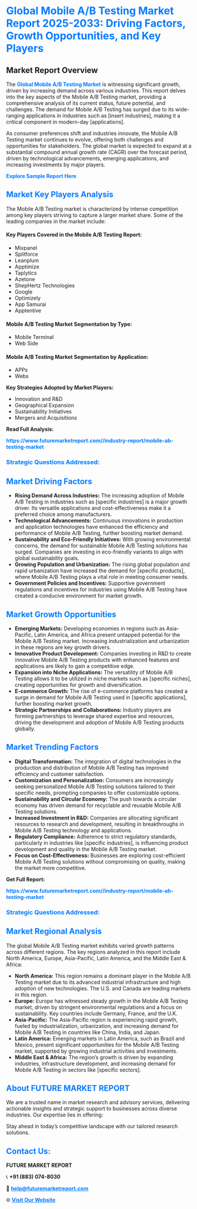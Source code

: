 <h1 style="color: #007BFF;">Global Mobile A/B Testing Market Report 2025-2033: Driving Factors, Growth Opportunities, and Key Players</h1>

<section id="overview">
<h2>Market Report Overview</h2>
<p>The <a href="https://www.futuremarketreport.com//industry-report/mobile-ab-testing-market" style="color: #007BFF; text-decoration: none;"><strong>Global Mobile A/B Testing Market</strong></a> is witnessing significant growth, driven by increasing demand across various industries. This report delves into the key aspects of the Mobile A/B Testing market, providing a comprehensive analysis of its current status, future potential, and challenges. The demand for Mobile A/B Testing has surged due to its wide-ranging applications in industries such as [insert industries], making it a critical component in modern-day [applications].</p>
<p>As consumer preferences shift and industries innovate, the Mobile A/B Testing market continues to evolve, offering both challenges and opportunities for stakeholders. The global market is expected to expand at a substantial compound annual growth rate (CAGR) over the forecast period, driven by technological advancements, emerging applications, and increasing investments by major players.</p>
</section>

<section id="overview">
<p><a href="https://www.futuremarketreport.com//request-sample/reportId=52086" style="color: #007BFF; text-decoration: none;"><strong>Explore Sample Report Here</strong></a></p>
</section>

<section id="key-players">
<h2 style="color: #007BFF;">Market Key Players Analysis</h2>
<p>The Mobile A/B Testing market is characterized by intense competition among key players striving to capture a larger market share. Some of the leading companies in the market include:</p>
<h4>Key Players Covered in the Mobile A/B Testing Report:</h4>
<ul><li>Mixpanel</li><li>Splitforce</li><li>Leanplum</li><li>Apptimize</li><li>Taplytics</li><li>Azetone</li><li>ShepHertz Technologies</li><li>Google</li><li>Optimizely</li><li>App Samurai</li><li>Apptentive</li></ul>
<h4>Mobile A/B Testing Market Segmentation by Type:</h4>
<ul><li>Mobile Terminal</li><li>Web Side</li></ul>

<h4>Mobile A/B Testing Market Segmentation by Application:</h4>
<ul><li>APPs</li><li>Webs</li></ul>
<p><strong>Key Strategies Adopted by Market Players:</strong></p>
<ul>
<li>Innovation and R&D</li>
<li>Geographical Expansion</li>
<li>Sustainability Initiatives</li>
<li>Mergers and Acquisitions</li>
</ul>
</section>

<section>
<p><strong>Read Full Analysis: </strong></p><a href="https://www.futuremarketreport.com//industry-report/mobile-ab-testing-market" style="color: #007BFF; text-decoration: none;"><strong>https://www.futuremarketreport.com//industry-report/mobile-ab-testing-market</strong></a>
<h3 style="color: #007BFF;">Strategic Questions Addressed:</h3>
</section>

<section id="driving-factors">
<h2 style="color: #007BFF;">Market Driving Factors</h2>
<ul>
<li><strong>Rising Demand Across Industries:</strong> The increasing adoption of Mobile A/B Testing in industries such as [specific industries] is a major growth driver. Its versatile applications and cost-effectiveness make it a preferred choice among manufacturers.</li>
<li><strong>Technological Advancements:</strong> Continuous innovations in production and application technologies have enhanced the efficiency and performance of Mobile A/B Testing, further boosting market demand.</li>
<li><strong>Sustainability and Eco-Friendly Initiatives:</strong> With growing environmental concerns, the demand for sustainable Mobile A/B Testing solutions has surged. Companies are investing in eco-friendly variants to align with global sustainability goals.</li>
<li><strong>Growing Population and Urbanization:</strong> The rising global population and rapid urbanization have increased the demand for [specific products], where Mobile A/B Testing plays a vital role in meeting consumer needs.</li>
<li><strong>Government Policies and Incentives:</strong> Supportive government regulations and incentives for industries using Mobile A/B Testing have created a conducive environment for market growth.</li>
</ul>
</section>

<section id="growth-opportunities">
<h2 style="color: #007BFF;">Market Growth Opportunities</h2>
<ul>
<li><strong>Emerging Markets:</strong> Developing economies in regions such as Asia-Pacific, Latin America, and Africa present untapped potential for the Mobile A/B Testing market. Increasing industrialization and urbanization in these regions are key growth drivers.</li>
<li><strong>Innovative Product Development:</strong> Companies investing in R&D to create innovative Mobile A/B Testing products with enhanced features and applications are likely to gain a competitive edge.</li>
<li><strong>Expansion into Niche Applications:</strong> The versatility of Mobile A/B Testing allows it to be utilized in niche markets such as [specific niches], creating opportunities for growth and diversification.</li>
<li><strong>E-commerce Growth:</strong> The rise of e-commerce platforms has created a surge in demand for Mobile A/B Testing used in [specific applications], further boosting market growth.</li>
<li><strong>Strategic Partnerships and Collaborations:</strong> Industry players are forming partnerships to leverage shared expertise and resources, driving the development and adoption of Mobile A/B Testing products globally.</li>
</ul>
</section>

<section id="trending-factors">
<h2 style="color: #007BFF;">Market Trending Factors</h2>
<ul>
<li><strong>Digital Transformation:</strong> The integration of digital technologies in the production and distribution of Mobile A/B Testing has improved efficiency and customer satisfaction.</li>
<li><strong>Customization and Personalization:</strong> Consumers are increasingly seeking personalized Mobile A/B Testing solutions tailored to their specific needs, prompting companies to offer customizable options.</li>
<li><strong>Sustainability and Circular Economy:</strong> The push towards a circular economy has driven demand for recyclable and reusable Mobile A/B Testing solutions.</li>
<li><strong>Increased Investment in R&D:</strong> Companies are allocating significant resources to research and development, resulting in breakthroughs in Mobile A/B Testing technology and applications.</li>
<li><strong>Regulatory Compliance:</strong> Adherence to strict regulatory standards, particularly in industries like [specific industries], is influencing product development and quality in the Mobile A/B Testing market.</li>
<li><strong>Focus on Cost-Effectiveness:</strong> Businesses are exploring cost-efficient Mobile A/B Testing solutions without compromising on quality, making the market more competitive.</li>
</ul>
</section>

<section>
<p><strong>Get Full Report: </strong></p><a href="https://www.futuremarketreport.com//industry-report/mobile-ab-testing-market" style="color: #007BFF; text-decoration: none;"><strong>https://www.futuremarketreport.com//industry-report/mobile-ab-testing-market</strong></a>
<h3 style="color: #007BFF;">Strategic Questions Addressed:</h3>
</section>


<section id="regional-analysis">
<h2 style="color: #007BFF;">Market Regional Analysis</h2>
<p>The global Mobile A/B Testing market exhibits varied growth patterns across different regions. The key regions analyzed in this report include North America, Europe, Asia-Pacific, Latin America, and the Middle East & Africa:</p>
<ul>
<li><strong>North America:</strong> This region remains a dominant player in the Mobile A/B Testing market due to its advanced industrial infrastructure and high adoption of new technologies. The U.S. and Canada are leading markets in this region.</li>
<li><strong>Europe:</strong> Europe has witnessed steady growth in the Mobile A/B Testing market, driven by stringent environmental regulations and a focus on sustainability. Key countries include Germany, France, and the U.K.</li>
<li><strong>Asia-Pacific:</strong> The Asia-Pacific region is experiencing rapid growth, fueled by industrialization, urbanization, and increasing demand for Mobile A/B Testing in countries like China, India, and Japan.</li>
<li><strong>Latin America:</strong> Emerging markets in Latin America, such as Brazil and Mexico, present significant opportunities for the Mobile A/B Testing market, supported by growing industrial activities and investments.</li>
<li><strong>Middle East & Africa:</strong> The region’s growth is driven by expanding industries, infrastructure development, and increasing demand for Mobile A/B Testing in sectors like [specific sectors].</li>
</ul>
</section>

<footer>
<h2 style="color: #007BFF;">About FUTURE MARKET REPORT</h2>
<p>We are a trusted name in market research and advisory services, delivering actionable insights and strategic support to businesses across diverse industries. Our expertise lies in offering:</p>

<p>Stay ahead in today’s competitive landscape with our tailored research solutions.</p>

<h2 style="color: #007BFF;">Contact Us:</h2>
<p><strong>FUTURE MARKET REPORT</strong></p>
<p>📞 <strong>+91 (883) 074-8030</strong></p>
<p>📧 <strong><a href="mailto:help@futuremarketreport.com" style="color: #007BFF;">help@futuremarketreport.com</a></strong></p>
<p>🌐 <strong><a href="https://www.futuremarketreport.com/" style="color: #007BFF;">Visit Our Website</a></strong></p>
</footer>
